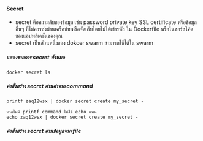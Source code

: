 #### Secret

- secret คือความลับของข้อมูล เช่น password private key SSL certificate หรือข้อมูลอื่นๆ ที่ไม่ควรส่งผ่านเครือข่ายหรือจัดเก็บโดยไม่ได้เข้ารหัส ใน Dockerfile หรือในซอร์สโค้ดของแอปพลิเคชันของคุณ
- secret เป็นส่วนหนึ่งของ dokcer swarm สามารถใช้ได้ใน swarm 


##### แสดงรายการ secret ทั้งหมด

    docker secret ls

##### คำสั่งสร้าง secret อ่านค่าจาก command 

    
    printf zaq12wsx | docker secret create my_secret -
    
    หากไม่มี printf command ให่ใช้ echo แทน
    echo zaq12wsx | docker secret create my_secret -
    
##### คำสั่งสร้าง secret อ่านข้อมูลจาก file
